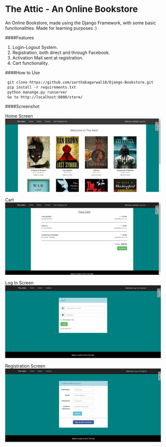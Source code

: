 # The Attic - An Online Bookstore
An Online Bookstore, made using the Django Framework, with some basic functionalities. Made for learning purposes :)

####Features
1. Login-Logout System.
2. Registration, both direct and through Facebook.
3. Activation Mail sent at registration.
4. Cart functionality.

####How to Use
    
     git clone https://github.com/sarthakagarwal18/Django-Bookstore.git
     pip install -r requirements.txt
     python manange.py runserver
     Go to http://localhost:8000/store/

####Screenshot

Home Screen
![](/Screenshots/Home.png?raw=true)

Cart
![](/Screenshots/Cart.png?raw=true)

Log In Screen
![](/Screenshots/LogIn.png?raw=true)

Registration Screen
![](/Screenshots/Reg.png?raw=true)
